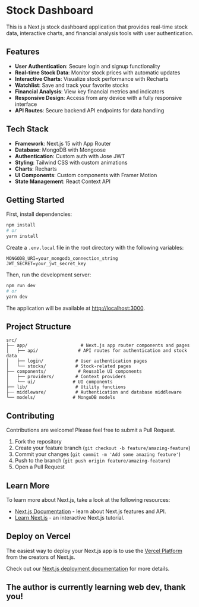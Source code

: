 # Stock Dashboard

This is a Next.js stock dashboard application that provides real-time stock data, interactive charts, and financial analysis tools with user authentication.

## Features

- **User Authentication**: Secure login and signup functionality
- **Real-time Stock Data**: Monitor stock prices with automatic updates
- **Interactive Charts**: Visualize stock performance with Recharts
- **Watchlist**: Save and track your favorite stocks
- **Financial Analysis**: View key financial metrics and indicators
- **Responsive Design**: Access from any device with a fully responsive interface
- **API Routes**: Secure backend API endpoints for data handling

## Tech Stack

- **Framework**: Next.js 15 with App Router
- **Database**: MongoDB with Mongoose
- **Authentication**: Custom auth with Jose JWT
- **Styling**: Tailwind CSS with custom animations
- **Charts**: Recharts
- **UI Components**: Custom components with Framer Motion
- **State Management**: React Context API

## Getting Started

First, install dependencies:

```bash
npm install
# or
yarn install
```

Create a `.env.local` file in the root directory with the following variables:

```
MONGODB_URI=your_mongodb_connection_string
JWT_SECRET=your_jwt_secret_key
```

Then, run the development server:

```bash
npm run dev
# or
yarn dev
```

The application will be available at [http://localhost:3000](http://localhost:3000).

## Project Structure

```
src/
├── app/                    # Next.js app router components and pages
│   ├── api/               # API routes for authentication and stock data
│   ├── login/            # User authentication pages
│   └── stocks/           # Stock-related pages
├── components/            # Reusable UI components
│   ├── providers/        # Context providers
│   └── ui/              # UI components
├── lib/                  # Utility functions
├── middleware/           # Authentication and database middleware
└── models/              # MongoDB models
```

## Contributing

Contributions are welcome! Please feel free to submit a Pull Request.

1. Fork the repository
2. Create your feature branch (`git checkout -b feature/amazing-feature`)
3. Commit your changes (`git commit -m 'Add some amazing feature'`)
4. Push to the branch (`git push origin feature/amazing-feature`)
5. Open a Pull Request

## Learn More

To learn more about Next.js, take a look at the following resources:

- [Next.js Documentation](https://nextjs.org/docs) - learn about Next.js features and API.
- [Learn Next.js](https://nextjs.org/learn) - an interactive Next.js tutorial.

## Deploy on Vercel

The easiest way to deploy your Next.js app is to use the [Vercel Platform](https://vercel.com/new?utm_medium=default-template&filter=next.js&utm_source=create-next-app&utm_campaign=create-next-app-readme) from the creators of Next.js.

Check out our [Next.js deployment documentation](https://nextjs.org/docs/app/building-your-application/deploying) for more details.

## The author is currently learning web dev, thank you!
